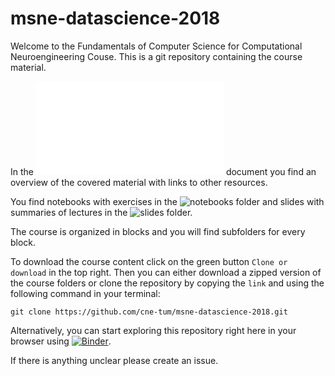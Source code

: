# msne-datascience-2018
Welcome to the Fundamentals of Computer Science for Computational Neuroengineering Couse. This is a git repository containing the course material.

In the ![course summary](course_summary.md) document you find an overview of the covered material with links to other resources. 

You find notebooks with exercises in the ![notebooks](notebooks/) folder and slides with summaries of lectures in the ![slides](slides/) folder.

The course is organized in blocks and you will find subfolders for every block.

To download the course content click on the green button `Clone or download` in
the top right. Then you can either download a zipped version of the course
folders or clone the repository by copying the `link` and using the following
command in your terminal:

`git clone https://github.com/cne-tum/msne-datascience-2018.git`

Alternatively, you can start exploring this repository right here in your browser using [![Binder](https://mybinder.org/badge.svg)](https://mybinder.org/v2/gh/cne-tum/msne-datascience-2018/master). 

If there is anything unclear please create an issue. 
